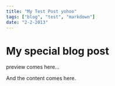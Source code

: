```yaml
---
title: "My Test Post yohoo"
tags: ["blog", "test", "markdown"]
date: "2-2-2013"
---
```


# My special blog post

preview comes here...

<!--more-->

And the content comes here.
